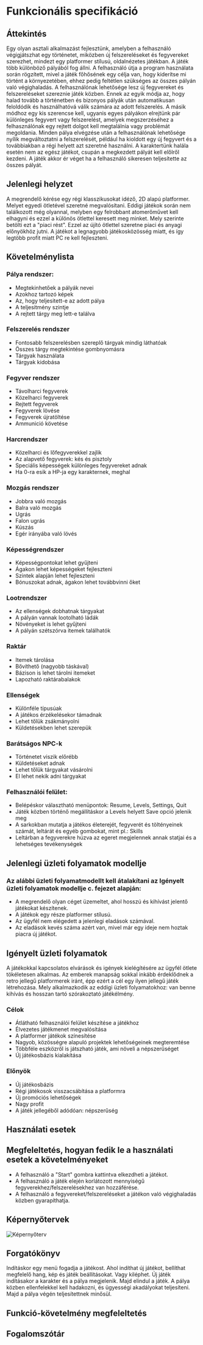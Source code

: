
# Funkcionális specifikáció

##  Áttekintés
Egy olyan asztali alkalmazást fejlesztünk, amelyben a felhasználó végigjátszhat egy történetet, miközben új felszereléseket és fegyvereket szerezhet, mindezt
egy platformer stílusú, oldalnézetes játékban. A játék több különböző pályából fog állni. A felhasználó útja a program használata során rögzített, mivel a játék főhősének egy célja van, hogy kiderítse
mi történt a környezetében, ehhez pedig feltétlen szükséges az összes pályán való végighaladás. A felhasználónak lehetősége lesz új fegyvereket és felszereléseket
szereznie játék közben. Ennek az egyik módja az, hogy halad tovább a történetben és bizonyos pályák után automatikusan feloldódik és használhatóvá válik
számára az adott felszerelés. A másik módhoz egy kis szerencse kell, ugyanis egyes pályákon elrejtünk pár különleges fegyvert vagy felszerelést, amelyek
megszerzéséhez a felhasználónak egy rejtett dolgot kell megtalálnia vagy problémát megoldania.
Minden pálya elvégzése után a felhasználónak lehetősége nyílik megváltoztatni a felszerelését, például ha kioldott egy új fegyvert és a továbbiakban
a régi helyett azt szeretné használni.
A karaktertünk halála esetén nem az egész játékot, csupán a megkezdett pályát kell előlről kezdeni.
A játék akkor ér véget ha a felhasználó sikeresen teljesítette az összes pályát.

## Jelenlegi helyzet
A megrendelő kérése egy régi klasszikusokat idéző, 2D alapú platformer. Melyet egyedi ötletével szeretné megvalósítani. Eddigi játékok során nem találkozott még olyannal, melyben egy felrobbant atomerőművet kell elhagyni és ezzel a különös ötlettel keresett meg minket. Mely szerinte betölti ezt a "piaci rést". Ezzel az újító ötlettel szeretne piaci és anyagi előnyökhöz jutni. A játékot a legnagyobb játékosközösség miatt, és így legtöbb profit miatt PC re kell fejleszteni.

## Követelménylista
### Pálya rendszer:
- Megtekinhetőek a pályák nevei
- Azokhoz tartozó képek
- Az, hogy teljesitett-e az adott pálya
- A teljesitmény szintje
- A rejtett tárgy meg lett-e találva

### Felszerelés rendszer
- Fontosabb felszerelésben szereplő tárgyak mindig láthatóak
- Összes tárgy megtekintése gombnyomásra
- Tárgyak használata
- Tárgyak kidobása

### Fegyver rendszer
- Távolharci fegyverek
- Közelharci fegyverek
- Rejtett fegyverek
- Fegyverek lövése
- Fegyverek újratöltése
- Ammunició követése

### Harcrendszer
- Közelharci és lőfegyverekkel zajlik
- Az alapvető fegyverek: kés és pisztoly
- Speciális képességek különleges fegyvereket adnak
- Ha 0-ra esik a HP-ja egy karakternek, meghal

### Mozgás rendszer
- Jobbra való mozgás
- Balra való mozgás
- Ugrás
- Falon ugrás
- Kúszás
- Egér irányába való lövés

### Képességrendszer
- Képességpontokat lehet gyűjteni
- Ágakon lehet képességeket fejleszteni
- Szintek alapján lehet fejleszteni
- Bónuszokat adnak, ágakon lehet továbbvinni őket

### Lootrendszer
- Az ellenségek dobhatnak tárgyakat
- A pályán vannak lootolható ládák
- Növényeket is lehet gyűjteni
- A pályán szétszórva itemek találhatók

### Raktár
- Itemek tárolása
- Bővíthető (nagyobb táskával)
- Bázison is lehet tárolni itemeket
- Lapozható raktárabalakok

### Ellenségek
- Különféle típusúak
- A játékos érzékelésekor támadnak
- Lehet tőlük zsákmányolni
- Küldetésekben lehet szerepük

### Barátságos NPC-k
- Történetet viszik előrébb
- Küldetéseket adnak
- Lehet tőlük tárgyakat vásárolni
- El lehet nekik adni tárgyakat

### Felhasználói felület:
- Belépéskor választható menüpontok: Resume, Levels, Settings, Quit
- Játék közben történő megállításkor a Levels helyett Save opció jelenik meg
- A sarkokban mutatja a játékos életerejét, fegyverét és töltényeinek számát, leltárát és egyéb gombokat, mint pl.: Skills
- Leltárban a fegyverekre húzva az egeret megjelennek annak statjai és a lehetséges tevékenységek

## Jelenlegi üzleti folyamatok modellje

### Az alábbi üzleti folyamatmodellt kell átalakítani az Igényelt üzleti folyamatok modellje c. fejezet alapján:
- A megrendelő olyan céget üzemeltet, ahol hosszú és kihívást jelentő játékokat készítenek.
- A játékok egy része platformer stílusú.
- Az ügyfél nem elégedett a jelenlegi eladások számával.
- Az eladások kevés száma azért van, mivel már egy ideje nem hoztak piacra új játékot.


## Igényelt üzleti folyamatok
A játékokkal kapcsolatos elvárások és igények kielégítésére az ügyfél ötlete tökéletesen alkalmas.
Az emberek manapság sokkal inkább érdeklődnek a retro jellegű platformerek iránt, épp ezért a cél egy ilyen jellegű játék létrehozása. Mely alkalmazkodik az eddigi üzleti folyamatokhoz: 
van benne kihívás és hosszan tartó szórakoztató játékélmény.

### Célok
- Átlátható felhasználói felület készítése a játékhoz
- Élvezetes játékmenet megvalósítása
- A platformer játékok színesítése
- Nagyob, közösségre alapuló projektek lehetőségeinek megteremtése
- Többféle eszközről is játszható játék, ami növeli a népszerűséget
- Új játékosbázis kialakítása
### Előnyök
- Új játékosbázis
- Régi játékosok visszacsábítása a platformra
- Új promóciós lehetőségek
- Nagy profit
- A játék jellegéből adódóan: népszerűség

## Használati esetek


## Megfeleltetés, hogyan fedik le a használati esetek a követelményeket
- A felhasználó a "Start" gombra kattintva elkezdheti a játékot.
- A felhasználó a játék elején korlátozott mennyiségű fegyverekhez/felszerelésekhez van hozzáférése.
- A felhasználó a fegyvereket/felszereléseket a játékon való végighaladás közben gyarapíthatja.

## Képernyőtervek

![Képernyőterv](../images/Kepernyoterv.png)

## Forgatókönyv
Indításkor egy menü fogadja a játékost. Ahol indíthat új játékot, bellíthat megfelelő hang, kép és játék beállításokat. Vagy kiléphet. Új játék indításakor a karakter és a pálya megjelenik. Majd elindul a játék. A pálya közben ellenfelekkel kell hadakozni, és ügyességi akadályokat teljesíteni. Majd a pálya végén teljesítettnek minősül.

## Funkció-követelmény megfeleltetés


## Fogalomszótár

